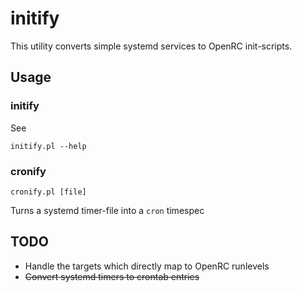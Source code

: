 # initify
This utility converts simple systemd services to OpenRC init-scripts.

## Usage

### initify
See

    initify.pl --help

### cronify

    cronify.pl [file]
    
Turns a systemd timer-file into a `cron` timespec

## TODO

- Handle the targets which directly map to OpenRC runlevels
- ~~Convert systemd timers to crontab entries~~

